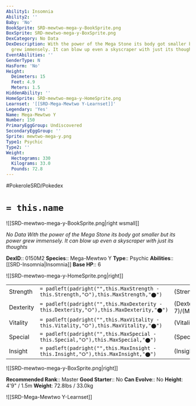 ```yaml
---
Ability1: Insomnia
Ability2: ''
Baby: 'No'
BookSprite: SRD-mewtwo-mega-y-BookSprite.png
BoxSprite: SRD-mewtwo-mega-y-BoxSprite.png
DexCategory: No Data
DexDescription: With the power of the Mega Stone its body got smaller but its power
  grew immensely. It can blow up even a skyscraper with just its thoughts
EventAbilities: ''
GenderType: N
HasForm: 'No'
Height:
  Deimeters: 15
  Feet: 4.9
  Meters: 1.5
HiddenAbility: ''
HomeSprite: SRD-mewtwo-mega-y-HomeSprite.png
Learnset: '[[SRD-Mega-Mewtwo Y-Learnset]]'
Legendary: 'Yes'
Name: Mega-Mewtwo Y
Number: 150
PrimaryEggGroup: Undiscovered
SecondaryEggGroup: ''
Sprite: mewtwo-mega-y.png
Type1: Psychic
Type2: ''
Weight:
  Hectograms: 330
  Kilograms: 33.0
  Pounds: 72.8
---
```


#PokeroleSRD/Pokedex

# `= this.name`

![[SRD-mewtwo-mega-y-BookSprite.png|right wsmall]]

*No Data*
*With the power of the Mega Stone its body got smaller but its power grew immensely. It can blow up even a skyscraper with just its thoughts*

**DexID**:: 0150M2
**Species**:: Mega-Mewtwo Y
**Type**:: Psychic
**Abilities**:: [[SRD-Insomnia|Insomnia]]
**Base HP**:: 6

![[SRD-mewtwo-mega-y-HomeSprite.png|right]]

|           |                                                                                        |                                          |
| --------- | -------------------------------------------------------------------------------------- | ---------------------------------------- |
| Strength  | `= padleft(padright("",this.MaxStrength - this.Strength,"⭘"),this.MaxStrength,"⬤")`    | (Strength::8)/(MaxStrength::8)   |
| Dexterity | `= padleft(padright("",this.MaxDexterity - this.Dexterity,"⭘"),this.MaxDexterity,"⬤")` | (Dexterity:: 7)/(MaxDexterity::7) |
| Vitality  | `= padleft(padright("",this.MaxVitality - this.Vitality,"⭘"),this.MaxVitality,"⬤")`    | (Vitality::5)/(MaxVitality::5)   |
| Special   | `= padleft(padright("",this.MaxSpecial - this.Special,"⭘"),this.MaxSpecial,"⬤")`       | (Special::10)/(MaxSpecial::10)     |
| Insight   | `= padleft(padright("",this.MaxInsight - this.Insight,"⭘"),this.MaxInsight,"⬤")`       | (Insight::7)/(MaxInsight::7)     |

![[SRD-mewtwo-mega-y-BoxSprite.png|right]]

**Recommended Rank**:: Master
**Good Starter**:: No
**Can Evolve**:: No
**Height**: 4'9" / 1.5m
**Weight**: 72.8lbs / 33.0kg

![[SRD-Mega-Mewtwo Y-Learnset]]